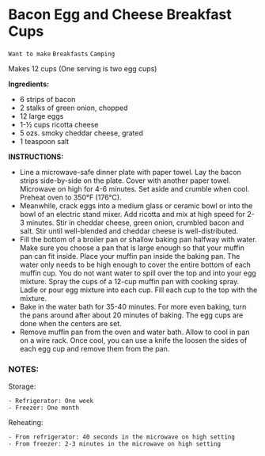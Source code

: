 # Bacon Egg and Cheese Breakfast Cups

`Want to make` `Breakfasts` `Camping`

Makes 12 cups (One serving is two egg cups)

**Ingredients:**

- 6 strips of bacon
- 2 stalks of green onion, chopped
- 12 large eggs
- 1-½ cups ricotta cheese
- 5 ozs. smoky cheddar cheese, grated
- 1 teaspoon salt 

**INSTRUCTIONS:**

- Line a microwave-safe dinner plate with paper towel. Lay the bacon strips side-by-side on the plate. Cover with another paper towel. Microwave on high for 4-6 minutes. Set aside and crumble when cool.
    Preheat oven to 350°F (176°C).
- Meanwhile, crack eggs into a medium glass or ceramic bowl or into the bowl of an electric stand mixer. Add ricotta and mix at high speed for 2-3 minutes. Stir in cheddar cheese, green onion, crumbled bacon and salt. Stir until well-blended and cheddar cheese is well-distributed.
- Fill the bottom of a broiler pan or shallow baking pan halfway with water. Make sure you choose a pan that is large enough so that your muffin pan can fit inside. Place your muffin pan inside the baking pan. The water only needs to be high enough to cover the entire bottom of each muffin cup. You do not want water to spill over the top and into your egg mixture.
    Spray the cups of a 12-cup muffin pan with cooking spray. Ladle or pour egg mixture into each cup. Fill each cup to the top with the mixture.
- Bake in the water bath for 35-40 minutes. For more even baking, turn the pans around after about 20 minutes of baking. The egg cups are done when the centers are set.
- Remove muffin pan from the oven and water bath. Allow to cool in pan on a wire rack. Once cool, you can use a knife the loosen the sides of each egg cup and remove them from the pan.

### NOTES:

Storage:

    - Refrigerator: One week
    - Freezer: One month

Reheating:

    - From refrigerator: 40 seconds in the microwave on high setting
    - From freezer: 2-3 minutes in the microwave on high setting
